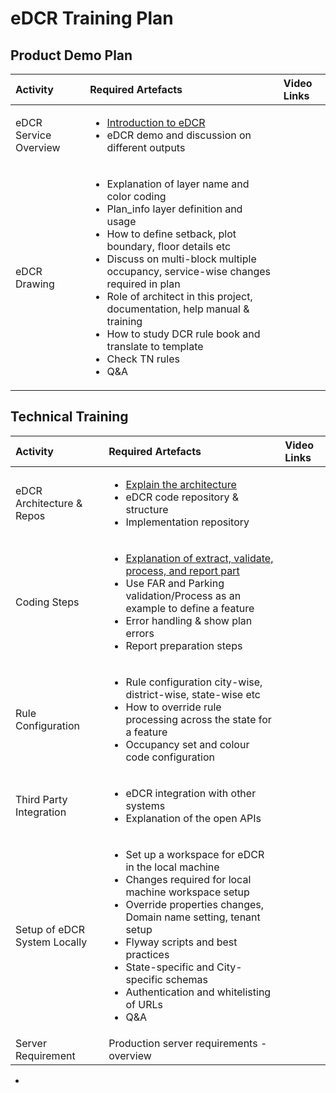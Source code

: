 # eDCR Training Plan

## Product Demo Plan

<table>
  <thead>
    <tr>
      <th style="text-align:left">Activity</th>
      <th style="text-align:left">Required Artefacts</th>
      <th style="text-align:left">Video Links</th>
    </tr>
  </thead>
  <tbody>
    <tr>
      <td style="text-align:left">eDCR Service Overview</td>
      <td style="text-align:left">
        <p></p>
        <ul>
          <li><a href="../modules/online-building-plan-approval-system-obpas/obpas-service-configuration/setting-up-edcr-service.md">Introduction to eDCR</a>
          </li>
          <li>eDCR demo and discussion on different outputs</li>
        </ul>
      </td>
      <td style="text-align:left"></td>
    </tr>
    <tr>
      <td style="text-align:left">eDCR Drawing</td>
      <td style="text-align:left">
        <p></p>
        <ul>
          <li>Explanation of layer name and color coding</li>
          <li>Plan_info layer definition and usage</li>
          <li>How to define setback, plot boundary, floor details etc</li>
          <li>Discuss on multi-block multiple occupancy, service-wise changes required
            in plan</li>
          <li>Role of architect in this project, documentation, help manual &amp; training</li>
          <li>How to study DCR rule book and translate to template</li>
          <li>Check TN rules</li>
          <li>Q&amp;A</li>
        </ul>
      </td>
      <td style="text-align:left"></td>
    </tr>
  </tbody>
</table>

## Technical Training

<table>
  <thead>
    <tr>
      <th style="text-align:left">Activity</th>
      <th style="text-align:left">Required Artefacts</th>
      <th style="text-align:left">Video Links</th>
    </tr>
  </thead>
  <tbody>
    <tr>
      <td style="text-align:left">eDCR Architecture &amp; Repos</td>
      <td style="text-align:left">
        <p></p>
        <ul>
          <li><a href="https://github.com/egovernments/eGov-dcr-service">Explain the architecture</a>
          </li>
          <li>eDCR code repository &amp; structure</li>
          <li>Implementation repository</li>
        </ul>
      </td>
      <td style="text-align:left"></td>
    </tr>
    <tr>
      <td style="text-align:left">Coding Steps</td>
      <td style="text-align:left">
        <p></p>
        <ul>
          <li><a href="../modules/online-building-plan-approval-system-obpas/obpas-service-configuration/setting-up-edcr-service.md">Explanation of extract, validate, process, and report part</a>
          </li>
          <li>Use FAR and Parking validation/Process as an example to define a feature</li>
          <li>Error handling &amp; show plan errors</li>
          <li>Report preparation steps</li>
        </ul>
      </td>
      <td style="text-align:left"></td>
    </tr>
    <tr>
      <td style="text-align:left">Rule Configuration</td>
      <td style="text-align:left">
        <p></p>
        <ul>
          <li>Rule configuration city-wise, district-wise, state-wise etc</li>
          <li>How to override rule processing across the state for a feature</li>
          <li>Occupancy set and colour code configuration</li>
        </ul>
      </td>
      <td style="text-align:left"></td>
    </tr>
    <tr>
      <td style="text-align:left">Third Party Integration</td>
      <td style="text-align:left">
        <p></p>
        <ul>
          <li>eDCR integration with other systems</li>
          <li>Explanation of the open APIs</li>
        </ul>
      </td>
      <td style="text-align:left"></td>
    </tr>
    <tr>
      <td style="text-align:left">Setup of eDCR System Locally</td>
      <td style="text-align:left">
        <p></p>
        <ul>
          <li>Set up a workspace for eDCR in the local machine</li>
          <li>Changes required for local machine workspace setup</li>
          <li>Override properties changes, Domain name setting, tenant setup</li>
          <li>Flyway scripts and best practices</li>
          <li>State-specific and City-specific schemas</li>
          <li>Authentication and whitelisting of URLs</li>
          <li>Q&amp;A</li>
        </ul>
      </td>
      <td style="text-align:left"></td>
    </tr>
    <tr>
      <td style="text-align:left">Server Requirement</td>
      <td style="text-align:left">Production server requirements - overview</td>
      <td style="text-align:left"></td>
    </tr>
  </tbody>
</table>



* 


